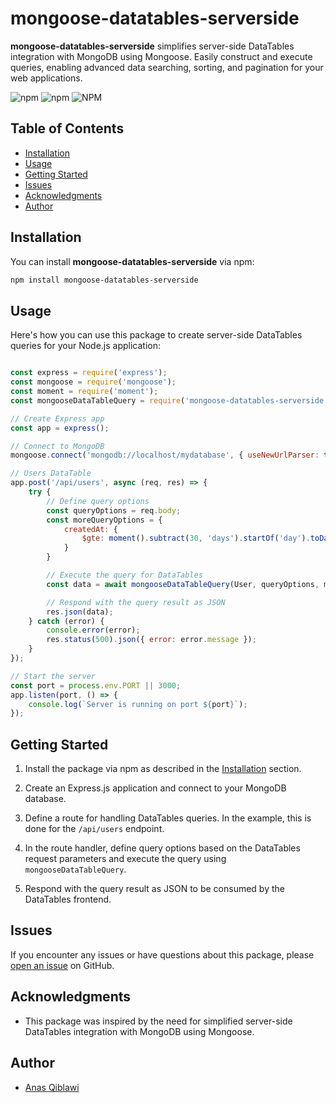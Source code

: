 # mongoose-datatables-serverside
**mongoose-datatables-serverside** simplifies server-side DataTables integration with MongoDB using Mongoose. Easily construct and execute queries, enabling advanced data searching, sorting, and pagination for your web applications.

![npm](https://img.shields.io/npm/v/mongoose-datatables-serverside) ![npm](https://img.shields.io/npm/dm/mongoose-datatables-serverside) ![NPM](https://img.shields.io/npm/l/mongoose-datatables-serverside)


## Table of Contents

- [Installation](#installation)
- [Usage](#usage)
- [Getting Started](#getting-started)
- [Issues](#issues)
- [Acknowledgments](#acknowledgments)
- [Author](#author)

## Installation

You can install **mongoose-datatables-serverside** via npm:

```bash
npm install mongoose-datatables-serverside
```

## Usage

Here's how you can use this package to create server-side DataTables queries for your Node.js application:

```javascript

const express = require('express');
const mongoose = require('mongoose');
const moment = require('moment');
const mongooseDataTableQuery = require('mongoose-datatables-serverside');

// Create Express app
const app = express();

// Connect to MongoDB
mongoose.connect('mongodb://localhost/mydatabase', { useNewUrlParser: true, useUnifiedTopology: true });

// Users DataTable
app.post('/api/users', async (req, res) => {
    try {
        // Define query options
        const queryOptions = req.body;
        const moreQueryOptions = {
            createdAt: {
                $gte: moment().subtract(30, 'days').startOf('day').toDate(), // Last 30 days
            }
        }

        // Execute the query for DataTables
        const data = await mongooseDataTableQuery(User, queryOptions, moreQueryOptions);

        // Respond with the query result as JSON
        res.json(data);
    } catch (error) {
        console.error(error);
        res.status(500).json({ error: error.message });
    }
});

// Start the server
const port = process.env.PORT || 3000;
app.listen(port, () => {
    console.log(`Server is running on port ${port}`);
});
```

## Getting Started

1. Install the package via npm as described in the [Installation](#installation) section.

2. Create an Express.js application and connect to your MongoDB database.

3. Define a route for handling DataTables queries. In the example, this is done for the `/api/users` endpoint.

4. In the route handler, define query options based on the DataTables request parameters and execute the query using `mongooseDataTableQuery`.

5. Respond with the query result as JSON to be consumed by the DataTables frontend.

## Issues

If you encounter any issues or have questions about this package, please [open an issue](https://github.com/AnasQiblawi/mongoose-datatables-serverside/issues) on GitHub.

## Acknowledgments

- This package was inspired by the need for simplified server-side DataTables integration with MongoDB using Mongoose.

## Author

- [Anas Qiblawi](https://github.com/AnasQiblawi)
